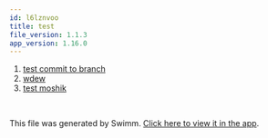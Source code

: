 ```yaml
---
id: l6lznvoo
title: test
file_version: 1.1.3
app_version: 1.16.0
---
```


<!-- Steps - Do not remove this comment -->
1. [test commit to branch](test-commit-to-branch.10obx.sw.md)
2. [wdew](wdew.124mj6e8.sw.md)
3. [test moshik](test-moshik.1gubqph7.sw.md)


<br/>

This file was generated by Swimm. [Click here to view it in the app](https://swimm-web-app.web.app/repos/Z2l0aHViJTNBJTNBc3ItZXh0ZW5zaW9uJTNBJTNBZG91ZWs=/playlists/l6lznvoo).
